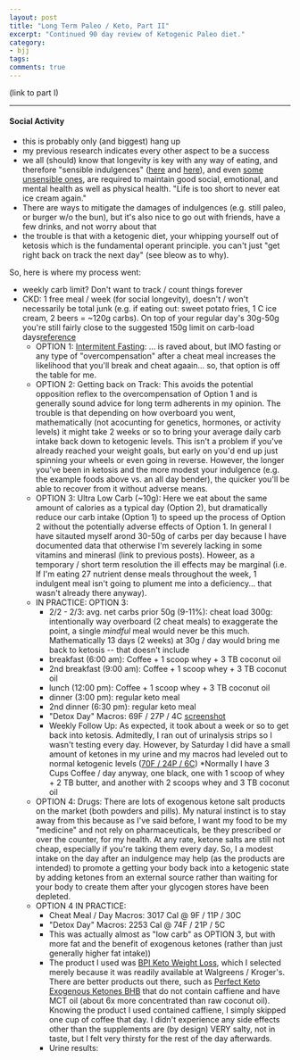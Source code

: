 ```yaml
---
layout: post
title: "Long Term Paleo / Keto, Part II"
excerpt: "Continued 90 day review of Ketogenic Paleo diet."
category:
- bjj
tags:
comments: true
---
```


(link to part I)

---

#### Social Activity

- this is probably only (and biggest) hang up
- my previous research indicates every other aspect to be a success
- we all (should) know that longevity is key with any way of eating, and therefore "sensible indulgences" ([here](https://www.marksdailyapple.com/sensible-vices/) and [here](https://www.marksdailyapple.com/sensible-vices-round-2/)), and even [some unsensible ones](https://robbwolf.com/2012/02/02/8204/), are required to maintain good social, emotional, and mental health as well as physical health.  "Life is too short to never eat ice cream again."
- There are ways to mitigate the damages of indulgences (e.g. still paleo, or burger w/o the bun), but it's also nice to go out with friends, have a few drinks, and not worry about that
- the trouble is that with a ketogenic diet, your whipping yourself out of ketosis which is the fundamental operant principle.  you can't just "get right back on track the next day" (see bleow as to why).


So, here is where my process went:

  - weekly carb limit?  Don't want to track / count things forever
  - CKD:  1 free meal / week (for social longevity), doesn't / won't necessarily be total junk (e.g. if eating out:  sweet potato fries, 1 C ice cream, 2 beers = ~120g carbs).  On top of your regular day's 30g-50g you're still fairly close to the suggested 150g limit on carb-load days[reference](https://www.kissmyketo.com/blogs/weight-loss-obesity/cyclical-ketogenic-diet-better-than-regular)
    - OPTION 1:  [Intermitent Fasting](https://perfectketo.com/cheating-on-keto/):  ... is raved about, but IMO fasting or any type of "overcompensation" after a cheat meal increases the likelihood that you'll break and cheat agaain... so, that option is off the table for me.
    - OPTION 2:  Getting back on Track:  This avoids the potential opposition reflex to the overcompensation of Option 1 and is generally sound advice for long term adherents in my opinion.  The trouble is that depending on how overboard you went, mathematically (not acocunting for genetics, hormones, or activity levels) it might take 2 weeks or so to bring your average daily carb intake back down to ketogenic levels.  This isn't a problem if you've already reached your weight goals, but early on you'd end up just spinning your wheels or even going in reverse.  However, the longer you've been in ketosis and the more modest your indulgence (e.g. the example foods above vs. an all day bender), the quicker you'll be able to recover from it without adverse means.
    - OPTION 3:  Ultra Low Carb (~10g):  Here we eat about the same amount of calories as a typical day (Option 2), but dramatically reduce our carb intake (Option 1) to speed up the process of Option 2 without the potentially adverse effects of Option 1.  In general I have sitauted myself arond 30-50g of carbs per day because I have documented data that otherwise I'm severely lacking in some vitamins and minerasl (link to previous posts).  Howeer, as a temporary / short term resolution the ill effects may be marginal (i.e. If I'm eating 27 nutrient dense meals throughout the week, 1 indulgent meal isn't going to plument me into a deficiency... that wasn't already there anyway).
    - IN PRACTICE:  OPTION 3:
      - 2/2 - 2/3:  avg. net carbs prior 50g (9-11%): cheat load  300g:  intentionally way overboard (2 cheat meals) to exaggerate the point, a single *mindful* meal would never be this much.  Mathematically 13 days (2 weeks) at 30g / day would bring me back to ketosis -- that doesn't include 
      - breakfast (6:00 am):  Coffee + 1 scoop whey + 3 TB coconut oil
      - 2nd breakfast (9:00 am):  Coffee + 1 scoop whey + 3 TB coconut oil
      - lunch (12:00 pm):  Coffee + 1 scoop whey + 3 TB coconut oil
      - dinner (3:00 pm):  regular keto meal
      - 2nd dinner (6:30 pm):  regular keto meal
      - "Detox Day" Macros:  69F / 27P / 4C [screenshot](https://photos.google.com/share/AF1QipM5v4eV-rHEZru8w_xFnS44Ey4s8_Sk8JPxyshgJr0ulaHdmfe1yw9HtWCWbvegxw?key=cDlZaXpXcTdXODhLc2tGU0ttUW9XQzRUTHl3dXlR)
      - Weekly Follow Up:  As expected, it took about a week or so to get back into ketosis.  Admitedly, I ran out of urinalysis strips so I wasn't testing every day.  However, by Saturday I did have a small amount of ketones in my urine and my macros had leveled out to normal ketogenic levels ([70F / 24P / 6C](https://photos.app.goo.gl/CtbSnrAqg49bRsS2A))
      *Normally I have 3 Cups Coffee / day anyway, one black, one with 1 scoop  of whey + 2 TB butter, and another with 2 scoops whey and 3 TB coconut oil
    - OPTION 4:  Drugs:  There are lots of exogenous ketone salt products on the market (both powders and pills).  My natural instinct is to stay away from this because as I've said before, I want my food to be my "medicine" and not rely on pharmaceuticals, be they prescribed or over the counter, for my health.  At any rate, ketone salts are still not cheap, especially if you're taking them every day.  So, I a modest intake on the day after an indulgence may help (as the products are intended) to promote a getting your body back into a ketogenic state by adding ketones from an external source rather than waiting for your body to create them after your glycogen stores have been depleted.
    - OPTION 4 IN PRACTICE:
      - Cheat Meal / Day Macros:  3017 Cal @ 9F / 11P / 30C
      - "Detox Day" Macros:  2253 Cal @ 74F / 21P / 5C
      - This was actually almost as "low carb" as OPTION 3, but with more fat and the benefit of exogenous ketones (rather than just generally higher fat intake))
      - The product I used was [BPI Keto Weight Loss](https://www.amazon.com/Keto-Weight-Loss-Ketogenic-Burner/dp/B01NAGJ45R/ref=sr_1_3_a_it?ie=UTF8&qid=1550325625&sr=8-3&keywords=bpi+ketone+capsules), which I selected merely because it was readily available at Walgreens / Kroger's.  There are better products out there, such as [Perfect Keto Exogenous Ketones BHB](https://www.amazon.com/dp/B07C671SQL/?coliid=I2HK72OZLDEEXW&colid=29TQFJIH9OSGB&psc=0&ref_=lv_ov_lig_dp_it) that do not contain caffiene and have MCT oil (about 6x more concentrated than raw coconut oil).  Knowing the product I used contained caffiene, I simply skipped one cup of coffee that day.  I didn't experience any side effects other than the supplements are (by design) VERY salty, not in taste, but I felt very thirsty for the rest of the day afterwards.
      - Urine results: